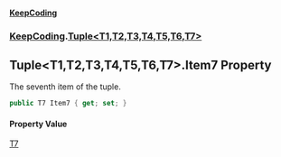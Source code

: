 #### [KeepCoding](index.md 'index')
### [KeepCoding](KeepCoding.md 'KeepCoding').[Tuple&lt;T1,T2,T3,T4,T5,T6,T7&gt;](Tuple.T1.T2.T3.T4.T5.T6.T7..md 'KeepCoding.Tuple&lt;T1,T2,T3,T4,T5,T6,T7&gt;')
## Tuple&lt;T1,T2,T3,T4,T5,T6,T7&gt;.Item7 Property
The seventh item of the tuple.  
```csharp
public T7 Item7 { get; set; }
```
#### Property Value
[T7](Tuple.T1.T2.T3.T4.T5.T6.T7..md#KeepCoding.Tuple.T1.T2.T3.T4.T5.T6.T7..T7 'KeepCoding.Tuple&lt;T1,T2,T3,T4,T5,T6,T7&gt;.T7')
